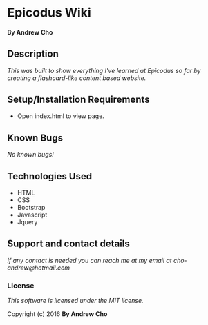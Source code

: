 # Epicodus Wiki

#### By Andrew Cho

## Description

_This was built to show everything I've learned at Epicodus so far by creating a flashcard-like content based website._


## Setup/Installation Requirements
* Open index.html to view page.

## Known Bugs
_No known bugs!_

## Technologies Used

* HTML
* CSS
* Bootstrap
* Javascript
* Jquery

## Support and contact details
_If any contact is needed you can reach me at my email at cho-andrew@hotmail.com_

### License

*This software is licensed under the MIT license.*

Copyright (c) 2016 **By Andrew Cho**
